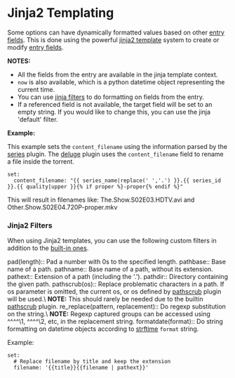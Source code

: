 # Jinja2 Templating

Some options can have dynamically formatted values based on other [entry fields](/Entry). This is done using the powerful [jinja2 template](http://jinja.pocoo.org/docs/templates/) system to create or modify [entry fields](/Entry).

**NOTES:**

- All the fields from the entry are available in the jinja template context.
- `now` is also available, which is a python datetime object representing the current time.
- You can use [jinja filters](http://jinja.pocoo.org/docs/templates/#builtin-filters) to do formatting on fields from the entry.
- If a referenced field is not available, the target field will be set to an empty string. If you would like to change this, you can use the jinja 'default' filter.

**Example:**

This example sets the `content_filename` using the information parsed by the [series](/Plugins/series) plugin. The [deluge](/Plugins/deluge) plugin uses the `content_filename` field to rename a file inside the torrent.

```
set:
  content_filename: "{{ series_name|replace(' ','.') }}.{{ series_id }}.{{ quality|upper }}{% if proper %}-proper{% endif %}"
```

This will result in filenames like: The.Show.S02E03.HDTV.avi and Other.Show.S02E04.720P-proper.mkv

### Jinja2 Filters

When using Jinja2 templates, you can use the following custom filters in addition to the [built-in ones](http://jinja.pocoo.org/docs/dev/templates/#builtin-filters).

 pad(length):: Pad a number with 0s to the specified length.
 pathbase:: Base name of a path.
 pathname:: Base name of a path, without its extension.
 pathext:: Extension of a path (including the '.').
 pathdir:: Directory containing the given path.
 pathscrub(os):: Replace problematic characters in a path. If os parameter is omitted, the current os, or os defined by [pathscrub](/Plugins/pathscrub) plugin will be used.\\ **NOTE:** This should rarely be needed due to the builtin [pathscrub](/Plugins/pathscrub) plugin.
 re_replace(pattern, replacement):: Do regexp substitution on the string.\\ **NOTE:** Regexp captured groups can be accessed using ^^\^^\1, ^^\^^\2, etc, in the replacement string.
 formatdate(format):: Do string formatting on datetime objects according to [strftime](http://docs.python.org/library/datetime.html#strftime-strptime-behavior) `format` string.

Example:
```
set:
  # Replace filename by title and keep the extension
  filename: '{{title}}{{filename | pathext}}'
```